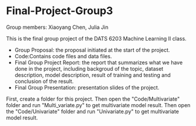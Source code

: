 # Final-Project-Group3
Group members: Xiaoyang Chen, Julia Jin

This is the final group project of the DATS 6203 Machine Learning II class.
- Group Proposal: the proposal initiated at the start of the project.
- Code:Contains code files and data files.
- Final Group Project Report: the report that summarizes what we have done in the project, including backgroud of the topic, dataset description, model description, result of training and testing and conclusion of the result.
- Final Group Presentation: presentation slides of the project.

First, create a folder for this project.
Then open the "Code/Multivariate" folder and run "Multi_variate.py" to get multivariate model result.
Then open the "Code/Univariate" folder and run "Univariate.py" to get multivariate model result.
